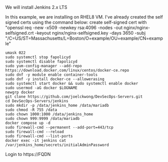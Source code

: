 We will install Jenkins 2.x LTS

In this example, we are installing on RHEL8 VM.  I've already created the self signed certs using the command below:
create self-signed cert with "openssl req -new -x509 -newkey rsa:4096 -nodes -out nginx/nginx-selfsigned.crt -keyout nginx/nginx-selfsigned.key -days 3650 -subj "/C=US/ST=Massachusetts/L=Boston/O=example/OU=example/CN=example"
```
umask 022
sudo systemctl stop fapolicyd
sudo systemctl disable fapolicyd
sudo yum-config-manager --add-repo https://download.docker.com/linux/centos/docker-ce.repo
sudo dnf -y module enable container-tools
sudo dnf -y install docker-ce --allowerasing
sudo systemctl start docker && sudo systemctl enable docker
sudo usermod -aG docker $LOGNAME
newgrp docker
git clone https://github.com/joelckwong/DevSecOps-Servers.git
cd DevSecOps-Servers/jenkins
sudo mkdir -p /data/jenkins_home /data/mariadb
sudo chmod -R 755 /data
sudo chown 1000:1000 /data/jenkins_home
sudo chown 999:9999 /data/mariadb
docker compose up -d
sudo firewall-cmd --permanent --add-port=443/tcp
sudo firewall-cmd --reload
sudo firewall-cmd --list-ports
docker exec -it jenkins cat /var/jenkins_home/secrets/initialAdminPassword
```
Login to https://FQDN
